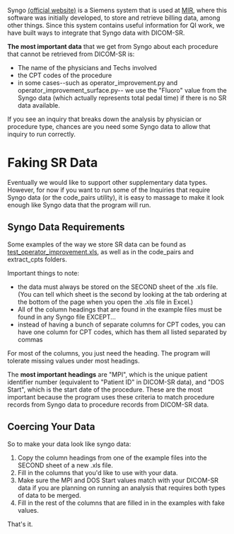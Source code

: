 Syngo [(official website)](http://www.medical.siemens.com/webapp/wcs/stores/servlet/LandingPage?storeId=10001&langId=-11&catalogId=-11&catTree=100010,1008631,1029622,1029618,200650&pageId=125332&_nc_showLayer=1) is a Siemens system that is used at [MIR](http://www.mir.wustl.edu/), where this software was initially developed, to store and retrieve billing data, among other things. Since this system contains useful information for QI work, we have built ways to integrate that Syngo data with DICOM-SR.

**The most important data** that we get from Syngo about each procedure that cannot be retrieved from DICOM-SR is:
  * The name of the physicians and Techs involved
  * the CPT codes of the procedure
  * in some cases--such as operator\_improvement.py and operator\_improvement\_surface.py-- we use the "Fluoro" value from the Syngo data (which actually represents total pedal time) if there is no SR data available.

If you see an inquiry that breaks down the analysis by physician or procedure type, chances are you need some Syngo data to allow that inquiry to run correctly.

# Faking SR Data #
Eventually we would like to support other supplementary data types. However, for now if you want to run some of the Inquiries that require Syngo data (or the code\_pairs utility), it is easy to massage to make it look enough like Syngo data that the program will run.

## Syngo Data Requirements ##
Some examples of the way we store SR data can be found as [test\_operator\_improvement.xls](http://dicom-sr-qi.googlecode.com/hg/test/data/test_operator_improvement.xls), as well as in the code\_pairs and extract\_cpts folders.

Important things to note:
  * the data must always be stored on the SECOND sheet of the .xls file. (You can tell which sheet is the second by looking at the tab ordering at the bottom of the page when you open the .xls file in Excel.)
  * All of the column headings that are found in the example files must be found in any Syngo file EXCEPT...
  * instead of having a bunch of separate columns for CPT codes, you can have one column for CPT codes, which has them all listed separated by commas

For most of the columns, you just need the heading. The program will tolerate missing values under most headings.

The **most important headings** are "MPI", which is the unique patient identifier number (equivalent to "Patient ID" in DICOM-SR data), and "DOS Start", which is the start date of the procedure. These are the most important because the program uses these criteria to match procedure records from Syngo data to procedure records from DICOM-SR data.

## Coercing Your Data ##

So to make your data look like syngo data:
  1. Copy the column headings from one of the example files into the SECOND sheet of a new .xls file.
  1. Fill in the columns that you'd like to use with your data.
  1. Make sure the MPI and DOS Start values match with your DICOM-SR data if you are planning on running an analysis that requires both types of data to be merged.
  1. Fill in the rest of the columns that are filled in in the examples with fake values.

That's it.